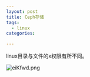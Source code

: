 ```yaml
---
layout: post
title: Ceph存储
tags: 
  - linux
categories:

---
```


linux目录与文件的x权限有所不同。

![eiKfwd.png](https://s2.ax1x.com/2019/07/22/eiKfwd.png)